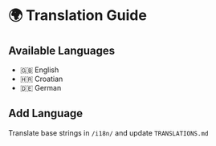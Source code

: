 # 🌍 Translation Guide

## Available Languages
- 🇬🇧 English
- 🇭🇷 Croatian
- 🇩🇪 German

## Add Language

Translate base strings in `/i18n/` and update `TRANSLATIONS.md`